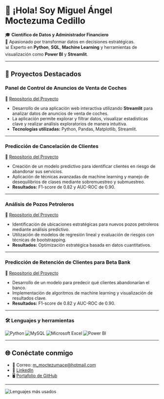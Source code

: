 # 👋 ¡Hola! Soy Miguel Ángel Moctezuma Cedillo

🎓 **Científico de Datos y Administrador Financiero**  
🚀 Apasionado por transformar datos en decisiones estratégicas.  
📊 Experto en **Python**, **SQL**, **Machine Learning** y herramientas de visualización como **Power BI** y **Streamlit**.  

---

## 🌟 **Proyectos Destacados**

### **Panel de Control de Anuncios de Venta de Coches**  
📍 [Repositorio del Proyecto](https://github.com/MiguelMoc1/car-sales-dashboard)  
- Desarrollo de una aplicación web interactiva utilizando **Streamlit** para analizar datos de anuncios de venta de coches.  
- La aplicación permite explorar y filtrar datos, visualizar estadísticas clave y realizar análisis exploratorios de manera intuitiva.  
- **Tecnologías utilizadas:** Python, Pandas, Matplotlib, Streamlit.

---

### **Predicción de Cancelación de Clientes**  
📍 [Repositorio del Proyecto](https://github.com/MiguelMoc1/prediccion-clientes)  
- Creación de un modelo predictivo para identificar clientes en riesgo de abandonar sus servicios.  
- Aplicación de técnicas avanzadas de machine learning y manejo de desequilibrios de clases mediante sobremuestreo y submuestreo.  
- **Resultados:** F1-score de 0.82 y AUC-ROC de 0.90.  

---

### **Análisis de Pozos Petroleros**  
📍 [Repositorio del Proyecto](https://github.com/MiguelMoc1/pozos-petroleros)  
- Identificación de ubicaciones estratégicas para nuevos pozos petroleros mediante análisis predictivo.  
- Utilización de modelos de regresión lineal y evaluación de riesgos con técnicas de bootstrapping.  
- **Resultados:** Optimización estratégica basada en datos cuantitativos.  

---

### **Predicción de Retención de Clientes para Beta Bank**  
📍 [Repositorio del Proyecto](https://github.com/MiguelMoc1/BetaBankprediction)  
- Desarrollo de un modelo para predecir qué clientes abandonarían el banco.  
- Implementación de algoritmos de machine learning y visualización de resultados clave.  
- **Resultados:** F1-score de 0.82 y AUC-ROC de 0.90.  

---

### 🛠️ **Lenguajes y herramientas**  
![Python](https://img.shields.io/badge/-Python-3776AB?style=for-the-badge&logo=python&logoColor=white)
![MySQL](https://img.shields.io/badge/-MySQL-4479A1?style=for-the-badge&logo=mysql&logoColor=white)
![Microsoft Excel](https://img.shields.io/badge/-Microsoft%20Excel-217346?style=for-the-badge&logo=microsoft-excel&logoColor=white)
![Power BI](https://img.shields.io/badge/-Power%20BI-F2C811?style=for-the-badge&logo=power-bi&logoColor=black)

---

## 🌐 **Conéctate conmigo**
- 📧 Correo: [m_moctezumace@hotmail.com](mailto:m_moctezumace@hotmail.com)  
- 💼 [LinkedIn](https://www.linkedin.com/in/miguel-angel-moctezuma-cedillo-967248291/)  
- 🖥️ [Portafolio de GitHub](https://github.com/MiguelMoc1)  

---


![Lenguajes más usados](https://github-readme-stats.vercel.app/api/top-langs/?username=MiguelMoc1&layout=compact&theme=radical)  
